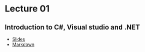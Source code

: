 # Lecture 01
## Introduction to C#, Visual studio and .NET
* [Slides](https://gitpitch.com/orlicekm/CsharpCourse/master?p=Lectures/Lecture01)  
* [Markdown](/Lectures/Lecture01/PITCHME.md)